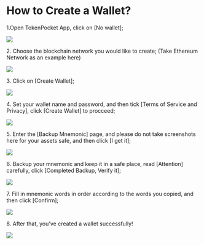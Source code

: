 # How to Create a Wallet?

1.Open TokenPocket App, click on \[No wallet];

![](<../../.gitbook/assets/1 (18).png>)

2\. Choose the blockchain network you would like to create; (Take Ethereum Network as an example here)

![](<../../.gitbook/assets/chuang-jian-2 (1).png>)

3\. Click on \[Create Wallet];

![](../../.gitbook/assets/chuang-jian-3.jpg)

4\. Set your wallet name and password, and then tick \[Terms of Service and Privacy], click \[Create Wallet] to procceed;

![](../../.gitbook/assets/chuang-jian-4.jpg)

5\. Enter the \[Backup Mnemonic] page, and please do not take screenshots here for your assets safe, and then click \[I get it];

![](../../.gitbook/assets/chuang-jian-5.jpg)

6\. Backup your mnemonic and keep it in a safe place, read \[Attention] carefully, click \[Completed Backup, Verify it];

![](../../.gitbook/assets/chuang-jian-6.jpg)

7\. Fill in mnemonic words in order according to the words you copied, and then click \[Confirm];

![](../../.gitbook/assets/chuang-jian-7.jpg)

8\. After that, you've created a wallet successfully!

![](<../../.gitbook/assets/2 (23).png>)

